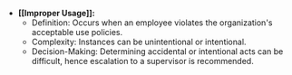 - **[[Improper Usage]]:**
    - Definition: Occurs when an employee violates the organization's acceptable use policies.
    - Complexity: Instances can be unintentional or intentional.
    - Decision-Making: Determining accidental or intentional acts can be difficult, hence escalation to a supervisor is recommended.